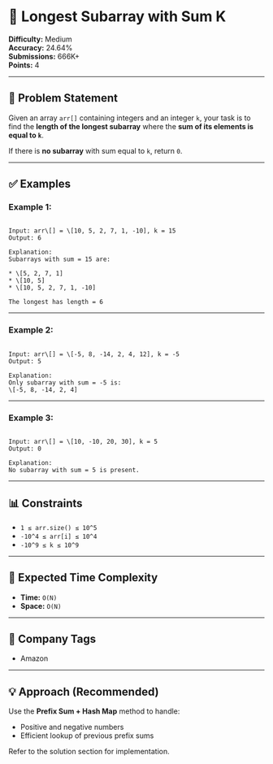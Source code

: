 # 📌 Longest Subarray with Sum K

**Difficulty:** Medium  
**Accuracy:** 24.64%  
**Submissions:** 666K+  
**Points:** 4  

---

## 🧩 Problem Statement

Given an array `arr[]` containing integers and an integer `k`, your task is to find the **length of the longest subarray** where the **sum of its elements is equal to `k`**.

If there is **no subarray** with sum equal to `k`, return `0`.

---

## ✅ Examples

### Example 1:
```

Input: arr\[] = \[10, 5, 2, 7, 1, -10], k = 15
Output: 6

Explanation:
Subarrays with sum = 15 are:

* \[5, 2, 7, 1]
* \[10, 5]
* \[10, 5, 2, 7, 1, -10]

The longest has length = 6

```

---

### Example 2:
```

Input: arr\[] = \[-5, 8, -14, 2, 4, 12], k = -5
Output: 5

Explanation:
Only subarray with sum = -5 is:
\[-5, 8, -14, 2, 4]

```

---

### Example 3:
```

Input: arr\[] = \[10, -10, 20, 30], k = 5
Output: 0

Explanation:
No subarray with sum = 5 is present.

```

---

## 📊 Constraints

- `1 ≤ arr.size() ≤ 10^5`
- `-10^4 ≤ arr[i] ≤ 10^4`
- `-10^9 ≤ k ≤ 10^9`

---

## 🚀 Expected Time Complexity

- **Time:** `O(N)`
- **Space:** `O(N)`

---

## 💼 Company Tags

- Amazon

---

## 💡 Approach (Recommended)

Use the **Prefix Sum + Hash Map** method to handle:
- Positive and negative numbers
- Efficient lookup of previous prefix sums

Refer to the solution section for implementation.
```

